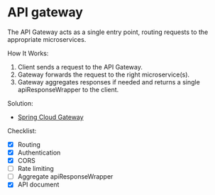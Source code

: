# API gateway

The API Gateway acts as a single entry point, routing requests to the appropriate microservices.

How It Works:
1. Client sends a request to the API Gateway. 
2. Gateway forwards the request to the right microservice(s).
3. Gateway aggregates responses if needed and returns a single apiResponseWrapper to the client.

Solution:
- [Spring Cloud Gateway](/edge/gateway-server/gateway-server-spring-cloud)

Checklist:
- [x] Routing
- [x] Authentication
- [x] CORS
- [ ] Rate limiting
- [ ] Aggregate apiResponseWrapper
- [x] API document
